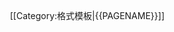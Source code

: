 <div style="float:right; clear:right; padding: .2em 0 .8em 1.4em; border:none; margin:0;"><noinclude>[[Category:格式模板|{{PAGENAME}}]]</noinclude>